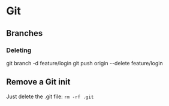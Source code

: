 # Git

## Branches

### Deleting 
 
git branch -d feature/login
git push origin --delete feature/login

## Remove a Git init

Just delete the .git file: ``rm -rf .git`` 